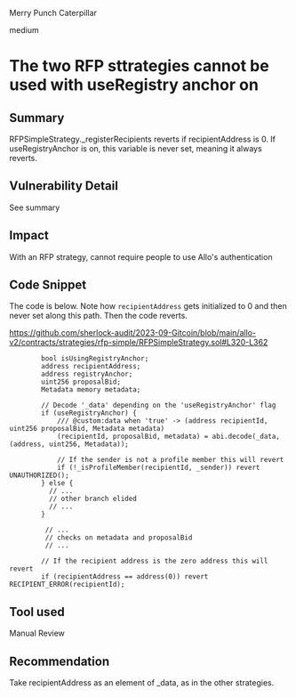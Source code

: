 Merry Punch Caterpillar

medium

# The two RFP sttrategies cannot be used with useRegistry anchor on
## Summary

RFPSimpleStrategy._registerRecipients reverts if recipientAddress is 0. If useRegistryAnchor is on, this variable is never set, meaning it always reverts.

## Vulnerability Detail

See summary

## Impact

With an RFP strategy, cannot require people to use Allo's authentication

## Code Snippet

The code is below. Note how `recipientAddress` gets initialized to 0 and then never set along this path. Then the code reverts.

https://github.com/sherlock-audit/2023-09-Gitcoin/blob/main/allo-v2/contracts/strategies/rfp-simple/RFPSimpleStrategy.sol#L320-L362

```solidity
        bool isUsingRegistryAnchor;
        address recipientAddress;
        address registryAnchor;
        uint256 proposalBid;
        Metadata memory metadata;

        // Decode '_data' depending on the 'useRegistryAnchor' flag
        if (useRegistryAnchor) {
            /// @custom:data when 'true' -> (address recipientId, uint256 proposalBid, Metadata metadata)
            (recipientId, proposalBid, metadata) = abi.decode(_data, (address, uint256, Metadata));

            // If the sender is not a profile member this will revert
            if (!_isProfileMember(recipientId, _sender)) revert UNAUTHORIZED();
        } else {
          // ...
          // other branch elided
          // ...
        }

         // ...
         // checks on metadata and proposalBid
         // ...

        // If the recipient address is the zero address this will revert
        if (recipientAddress == address(0)) revert RECIPIENT_ERROR(recipientId);

```

## Tool used

Manual Review

## Recommendation

Take recipientAddress as an element of _data, as in the other strategies.